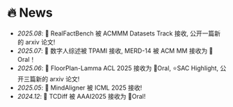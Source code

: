 # 🔥 News
- *2025.08*: 🎉 RealFactBench 被 ACMMM Datasets Track 接收, 公开一篇新的 arxiv 论文!
- *2025.07*: 🎉 数字人综述被 TPAMI 接收, MERD-14 被 ACM MM 接收为 👑Oral！
- *2025.06*: 🎉 FloorPlan-Lamma ACL 2025 接收为 👑Oral, ⭐SAC Highlight, 公开三篇新的 arxiv 论文!
- *2025.05*: 🎉 MindAligner 被 ICML 2025 接收!
- *2024.12*: 🎉 TCDiff 被 AAAI2025 接收为 👑Oral!


<!--
- *2024.04*: 🎉 两篇论文发表于 ICASSP 2024 (1 👑Oral, 1 Poster)!
-->
